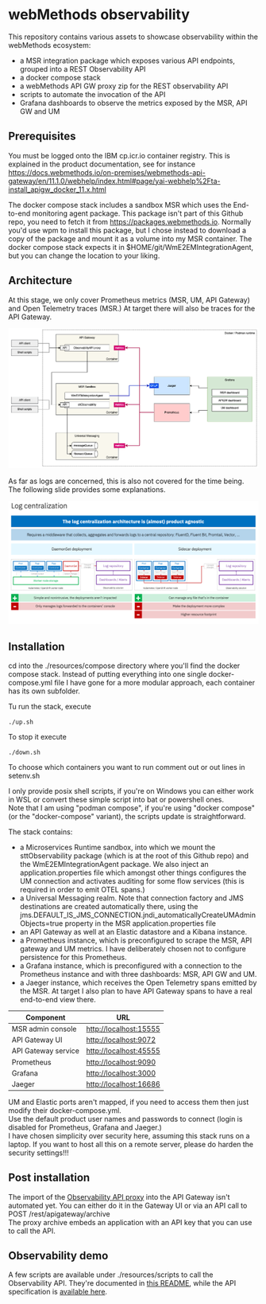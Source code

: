 # webMethods observability

This repository contains various assets to showcase observability within the webMethods ecosystem:
-   a MSR integration package which exposes various API endpoints, grouped into a REST Observability API
-   a docker compose stack
-   a webMethods API GW proxy zip for the REST observability API
-   scripts to automate the invocation of the API
-   Grafana dashboards to observe the metrics exposed by the MSR, API GW and UM

##  Prerequisites

You must be logged onto the IBM cp.icr.io container registry. This is explained in the product documentation, see for instance https://docs.webmethods.io/on-premises/webmethods-api-gateway/en/11.1.0/webhelp/index.html#page/yai-webhelp%2Fta-install_apigw_docker_11.x.html  

The docker compose stack includes a sandbox MSR which uses the End-to-end monitoring agent package. This package isn't part of this Github repo, you need to fetch it from  https://packages.webmethods.io. Normally you'd use wpm to install this package, but I chose instead to download a copy of the package and mount it as a volume into my MSR container. The docker compose stack expects it in $HOME/git/WmE2EMIntegrationAgent, but you can change the location to your liking.

##  Architecture

At this stage, we only cover Prometheus metrics (MSR, UM, API Gateway) and Open Telemetry traces (MSR.) At target there will also be traces for the API Gateway.  

![Architecture](./resources/doc/architecture-v1.png)

As far as logs are concerned, this is also not covered for the time being. The following slide provides some explanations. 

![Log centralisation](./resources/doc/log-centralization.png)

##  Installation

cd into the ./resources/compose directory where you'll find the docker compose stack. Instead of putting everything into one single docker-compose.yml file I have gone for a more modular approach, each container has its own subfolder.  

Tu run the stack, execute 
```
./up.sh
```
  
To stop it execute
```
./down.sh
```
  
To choose which containers you want to run comment out or out lines in setenv.sh  

I only provide posix shell scripts, if you're on Windows you can either work in WSL or convert these simple script into bat or powershell ones.  
Note that I am using "podman compose", if you're using "docker compose" (or the "docker-compose" variant), the scripts update is straightforward.  

The stack contains:
-   a Microservices Runtime sandbox, into which we mount the sttObservability package (which is at the root of this Github repo) and the WmE2EMIntegrationAgent package. We also inject an application.properties file which amongst other things configures the UM connection and activates auditing for some flow services (this is required in order to emit OTEL spans.)
-   a Universal Messaging realm. Note that connection factory and JMS destinations are created automatically there, using the jms.DEFAULT_IS_JMS_CONNECTION.jndi_automaticallyCreateUMAdminObjects=true property in the MSR application.properties file
-   an API Gateway as well at an Elastic datastore and a Kibana instance.
-   a Prometheus instance, which is preconfigured to scrape the MSR, API gateway and UM metrics. I have deliberately chosen not to configure persistence for this Prometheus.
-   a Grafana instance, which is preconfigured with a connection to the Prometheus instance and with three dashboards: MSR, API GW and UM.
-   a Jaeger instance, which receives the Open Telemetry spans emitted by the MSR. At target I also plan to have API Gateway spans to have a real end-to-end view there.
  

| Component               | URL                          | 
|-------------------------|----------------------------|
| MSR admin console      | [http://localhost:15555](http://localhost:15555) | 
| API Gateway UI         | [http://localhost:9072](http://localhost:9072)   | 
| API Gateway service    | [http://localhost:45555](http://localhost:45555) |
| Prometheus             | [http://localhost:9090](http://localhost:9090)   | 
| Grafana               | [http://localhost:3000](http://localhost:3000)   | 
| Jaeger                | [http://localhost:16686](http://localhost:16686) |
  
UM and Elastic ports aren't mapped, if you need to access them then just modify their docker-compose.yml.  
Use the default product user names and passwords to connect (login is disabled for Prometheus, Grafana and Jaeger.)   
I have chosen simplicity over security here, assuming this stack runs on a laptop. If you want to host all this on a remote server, please do harden the security settings!!!  

##  Post installation

The import of the [Observability API proxy](./resources/api/ObservabilityAPI.zip) into the API Gateway isn't automated yet. You can either do it in the Gateway UI or via an API call to POST /rest/apigateway/archive  
The proxy archive embeds an application with an API key that you can use to call the API.  

##  Observability demo

A few scripts are available under ./resources/scripts to call the Observability API. They're documented in [this README](./resources/scripts/README.md), while the API specification is [available here](./resources/api/ObservabilityAPI.yml).

